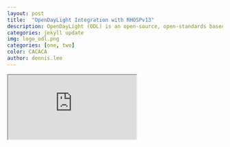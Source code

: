 ```yaml
---
layout: post
title:  "OpenDayLight Integration with RHOSPv13"
description: OpenDayLight (ODL) is an open-source, open-standards based SDN implementation; one that provides programmability of the networking fabric, and not only confined to single area of landscape but could also cover all supported heterogeneous infrastructure providers, including physical hardware, virtual infrastructure and the physical networking layers. This article describes the low-level integration details of ODL and RHOSPv13.
categories: jekyll update
img: logo_odl.png
categories: [one, two]
color: CACACA
author: dennis.lee
---
```


<iframe src="https://docs.google.com/document/d/e/2PACX-1vT0ePewzzeX6qQWGm4cXkXEZwz4bZpLL0DJc4eSYMD_tLcPlM6NyoFh5EBNgRtfYnlgvQijbSxzL7i9/pub?embedded=true"></iframe>

